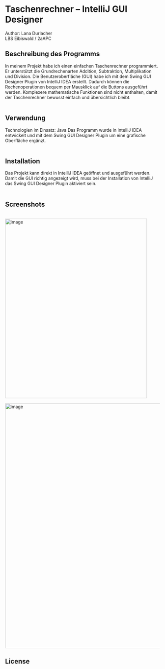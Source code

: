 # Taschenrechner – IntelliJ GUI Designer
Author: Lana Durlacher <br>
LBS Eibiswald / 2aAPC


## Beschreibung des Programms
In meinem Projekt habe ich einen einfachen Taschenrechner programmiert. Er unterstützt die Grundrechenarten Addition, Subtraktion, Multiplikation und Division.
Die Benutzeroberfläche (GUI) habe ich mit dem Swing GUI Designer Plugin von IntelliJ IDEA erstellt. Dadurch können die Rechenoperationen bequem per Mausklick auf die Buttons ausgeführt werden.
Komplexere mathematische Funktionen sind nicht enthalten, damit der Taschenrechner bewusst einfach und übersichtlich bleibt.
<br>
<br>

## Verwendung
Technologien im Einsatz: Java
Das Programm wurde in IntelliJ IDEA entwickelt und mit dem Swing GUI Designer Plugin um eine grafische Oberfläche ergänzt.
<br>
<br>

## Installation
Das Projekt kann direkt in IntelliJ IDEA geöffnet und ausgeführt werden.
Damit die GUI richtig angezeigt wird, muss bei der Installation von IntelliJ das Swing GUI Designer Plugin aktiviert sein.
<br>
<br>

## Screenshots
<br>
<img width="462" height="582" alt="image" src="https://github.com/user-attachments/assets/a697fc55-ea43-43ea-9a79-24f1ae5d7c1e" />
<br>
<br>
<img width="1336" height="794" alt="image" src="https://github.com/user-attachments/assets/b879121e-3f5b-47ef-b9f9-25e8783b4c4c" />



## License
